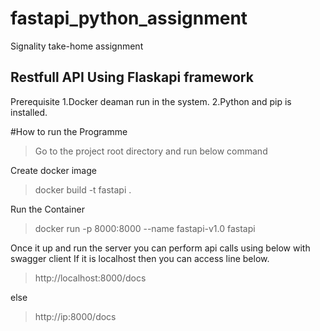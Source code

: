 # fastapi_python_assignment
Signality take-home assignment

Restfull API Using Flaskapi framework
-------

Prerequisite
1.Docker deaman run in the system. 
2.Python and pip is installed.

#How to run the Programme 
>Go to the project root directory and run below command

Create docker image
>docker build -t fastapi .

Run the Container 
>docker run -p 8000:8000 --name fastapi-v1.0 fastapi

Once it up and run the server you can perform api calls using  below with swagger client
If it is localhost then you can access line below.
>http://localhost:8000/docs

else 
>http://ip:8000/docs 

